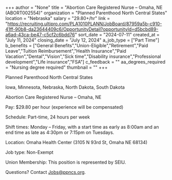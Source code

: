 +++
author = "None"
title = "Abortion Care Registered Nurse – Omaha, NE (ABORT002554)"
organization = "Planned Parenthood North Central States"
location = "Nebraska"
salary = "29.80+/hr"
link = "https://recruiting.ultipro.com/PLA1010PLANN/JobBoard/87959a5b-c910-41ff-90b8-da23644409c6/OpportunityDetail?opportunityId=d5bcbd89-a6ad-43ca-be47-c5cf2c6bdd76"
sort_date = "2024-07-11"
created_at = "July 11, 2024"
closing_date = "July 12, 2024"
a_job_type = ["Part Time"]
b_benefits = ["General Benefits","Union-Eligible","Retirement","Paid Leave","Tuition Reimbursement","Health Insurance","Paid Vacation","Dental","Vision","Sick time","Disability insurance","Professional development","Life insurance","FSA"]
c_feedback = ""
aa_degrees_required = "Nursing degree required"
thumbnail = ""
+++

Planned Parenthood North Central States

Iowa, Minnesota, Nebraska, North Dakota, South Dakota


Abortion Care Registered Nurse – Omaha, NE


Pay: $29.80 per hour (experience will be compensated)

Schedule: Part-time, 24 hours per week

Shift times: Monday – Friday, with a start time as early as 8:00am and an end time as late as 4:30pm or 7:15pm on Tuesdays.

Location: Omaha Health Center (3105 N 93rd St, Omaha NE 68134)

Job type: Non-Exempt

Union Membership: This position is represented by SEIU.

Questions? Contact Jobs@ppncs.org.